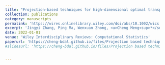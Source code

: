 ```yaml
---
title: "Projection‐based techniques for high‐dimensional optimal transport problems"
collection: publications
category: manuscripts
permalink: 'https://wires.onlinelibrary.wiley.com/doi/abs/10.1002/wics.1587'
excerpt: 'Jingyi Zhang, Ping Ma, Wenxuan Zhong, <u>Cheng Meng<sup>*</sup></u>'
date: 2022-01-01
venue: 'Wiley Interdisciplinary Reviews: Computational Statistics'
paperurl: 'https://cheng-bdal.github.io/files/Projection based techniques.pdf'
#slidesurl: 'https://cheng-bdal.github.io/files/Projection based techniques.pdf'


---
```



